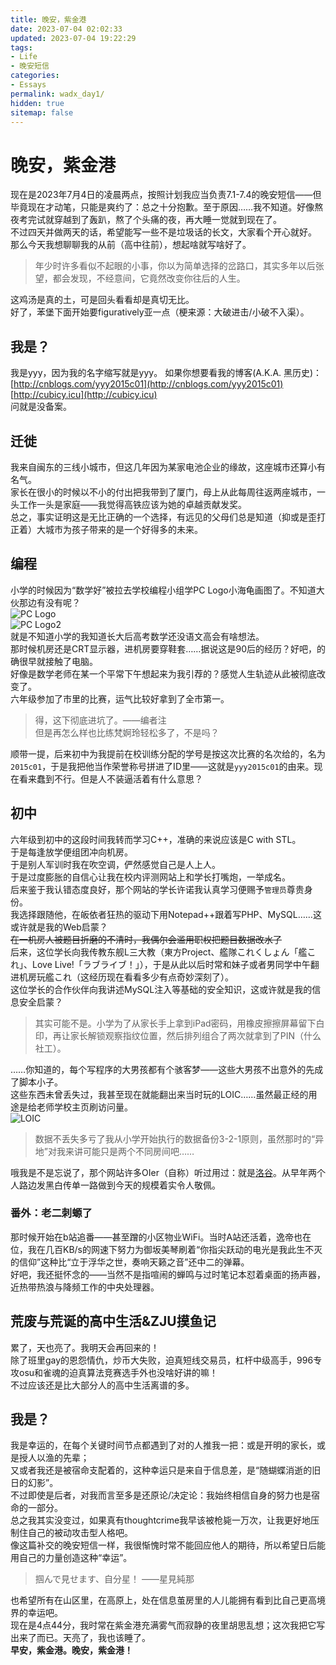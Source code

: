 ```yaml
---
title: 晚安，紫金港
date: 2023-07-04 02:02:33
updated: 2023-07-04 19:22:29
tags:
- Life
- 晚安短信
categories: 
- Essays
permalink: wadx_day1/
hidden: true
sitemap: false
---
```

# 晚安，紫金港
现在是2023年7月4日的凌晨两点，按照计划我应当负责7.1-7.4的晚安短信——但毕竟现在才动笔，只能是爽约了：总之十分抱歉。至于原因……我不知道。好像熬夜考完试就穿越到了轰趴，熬了个头痛的夜，再大睡一觉就到现在了。  
不过四天并做两天的话，希望能写一些不是垃圾话的长文，大家看个开心就好。  
那么今天我想聊聊我的从前（高中往前），想起啥就写啥好了。  
> 年少时许多看似不起眼的小事，你以为简单选择的岔路口，其实多年以后张望，都会发现，不经意间，它竟然改变你往后的人生。  

这鸡汤是真的土，可是回头看看却是真切无比。  
好了，苯堡下面开始要figuratively亚一点（梗来源：大破进击/小破不入渠）。  
## 我是？
我是yyy，因为我的名字缩写就是yyy。
如果你想要看我的博客(A.K.A. 黑历史)：
[http://cnblogs.com/yyy2015c01](http://cnblogs.com/yyy2015c01)  
[http://cubicy.icu](http://cubicy.icu)  
问就是没备案。  
## 迁徙
我来自闽东的三线小城市，但这几年因为某家电池企业的缘故，这座城市还算小有名气。  
家长在很小的时候以不小的付出把我带到了厦门，母上从此每周往返两座城市，一头工作一头是家庭——我觉得高铁应该为她的卓越贡献发奖。  
总之，事实证明这是无比正确的一个选择，有远见的父母们总是知道（抑或是歪打正着）大城市为孩子带来的是一个好得多的未来。  
## 编程
小学的时候因为“数学好”被拉去学校编程小组学PC Logo小海龟画图了。不知道大伙那边有没有呢？  
![PC Logo](pclogo1.png)  
![PC Logo2](pclogo2.png)  
就是不知道小学的我知道长大后高考数学还没语文高会有啥想法。  
那时候机房还是CRT显示器，进机房要穿鞋套……据说这是90后的经历？好吧，的确很早就接触了电脑。  
好像是数学老师在某一个平常下午想起来为我引荐的？感觉人生轨迹从此被彻底改变了。  
六年级参加了市里的比赛，运气比较好拿到了全市第一。
> 得，这下彻底进坑了。——编者注  
> 但是再怎么样也比练梵婀玲轻松多了，不是吗？

顺带一提，后来初中为我提前在校训练分配的学号是按这次比赛的名次给的，名为`2015c01`，于是我把他当作荣誉称号拼进了ID里——这就是`yyy2015c01`的由来。现在看来蠢到不行。但是人不装逼活着有什么意思？  
## 初中
六年级到初中的这段时间我转而学习C++，准确的来说应该是C with STL。  
于是每逢放学便组团冲向机房。  
于是别人军训时我在吹空调，俨然感觉自己是人上人。  
于是过度膨胀的自信心让我在校内评测网站上和学长打嘴炮，一举成名。  
后来鉴于我认错态度良好，那个网站的学长许诺我认真学习便赐予`管理员`尊贵身份。  
我选择跟随他，在皈依者狂热的驱动下用Notepad++跟着写PHP、MySQL……这或许就是我的Web启蒙？  
~~在一机房人被题目折磨的不清时，我偶尔会滥用职权把题目数据改水了~~  
后来，这位学长向我传教东舰L三大教（東方Project、艦隊これくしょん「艦これ」、Love Live!「ラブライブ！」），于是从此以后时常和妹子或者男同学中午翻进机房玩艦これ（这经历现在看看多少有点奇妙深刻了）。  
这位学长的合作伙伴向我讲述MySQL注入等基础的安全知识，这或许就是我的信息安全启蒙？ 
> 其实可能不是。小学为了从家长手上拿到iPad密码，用橡皮擦擦屏幕留下白印，再让家长解锁观察指纹位置，然后排列组合了两次就拿到了PIN（什么社工）。
 
……你知道的，每个写程序的大男孩都有个骇客梦——这些大男孩不出意外的先成了脚本小子。  
这些东西未曾丢失过，我甚至现在就能翻出来当时玩的LOIC……虽然最正经的用途是给老师学校主页刷访问量。  
![LOIC](LOIC.png)  
> 数据不丢失多亏了我从小学开始执行的数据备份3-2-1原则，虽然那时的“异地”对我来讲可能只是两个不同房间吧……  

哦我是不是忘说了，那个网站许多OIer（自称）听过用过：就是[洛谷](https://www.luogu.com.cn)。从早年两个人路边发黑白传单一路做到今天的规模着实令人敬佩。  

### 番外：老二刺螈了
那时候开始在b站追番——甚至蹭的小区物业WiFi。当时A站还活着，逸帝也在位，我在几百KB/s的网速下努力为御坂美琴刷着“你指尖跃动的电光是我此生不灭的信仰”这种比“立于浮华之世，奏响天籁之音”还中二的弹幕。  
好吧，我还挺怀念的——当然不是指喧闹的蝉鸣与过时笔记本怼着桌面的扬声器，近热带热浪与降频工作的中央处理器。  

## 荒废与荒诞的高中生活&ZJU摸鱼记 
累了，天也亮了。我明天会再回来的！  
除了班里gay的恩怨情仇，炒币大失败，迫真短线交易员，杠杆中级高手，996专攻osu和雀魂的迫真算法竞赛选手外也没啥好讲的嘛！  
不过应该还是比大部分人的高中生活离谱的多。  
## 我是？
我是幸运的，在每个关键时间节点都遇到了对的人推我一把：或是开明的家长，或是授人以渔的先辈；  
又或者我还是被宿命支配着的，这种幸运只是来自于信息差，是“随蝴蝶消逝的旧日的幻影”。  
不过即使是后者，对我而言至多是还原论/决定论：我始终相信自身的努力也是宿命的一部分。  
总之我其实没变过，如果真有thoughtcrime我早该被枪毙一万次，让我更好地压制住自己的被动攻击型人格吧。  
像这篇补交的晚安短信一样，我很惭愧时常不能回应他人的期待，所以希望日后能用自己的力量创造这种“幸运”。  
> 掴んで見せます、自分星！
> ——星見純那

也希望所有在山区里，在高原上，处在信息茧房里的人儿能拥有看到比自己更高境界的幸运吧。  
现在是4点44分，我时常在紫金港充满雾气而寂静的夜里胡思乱想；这次我把它写出来了而已。天亮了，我也该睡了。  
**早安，紫金港。晚安，紫金港！**  

